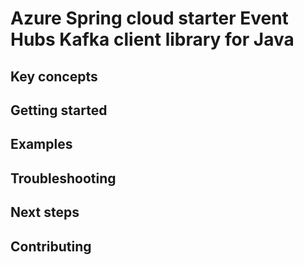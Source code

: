 # Azure Spring cloud starter Event Hubs Kafka client library for Java

## Key concepts
## Getting started
## Examples
## Troubleshooting
## Next steps
## Contributing
